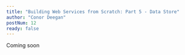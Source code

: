 ```yaml
---
title: "Building Web Services from Scratch: Part 5 - Data Store"
author: "Conor Deegan"
postNum: 12
ready: false
---
```


Coming soon
